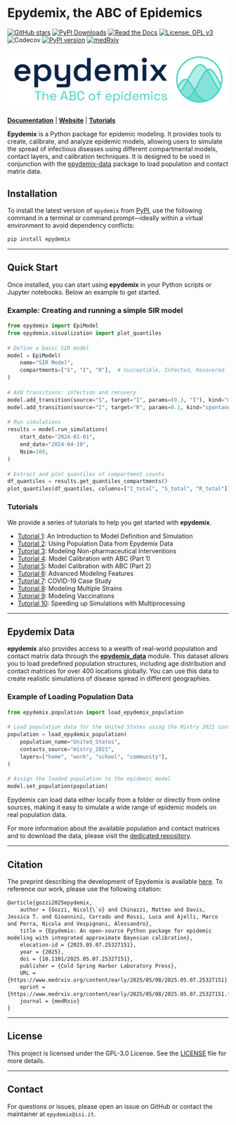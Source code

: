 # Epydemix, the ABC of Epidemics
[![GitHub stars](https://img.shields.io/github/stars/epistorm/epydemix.svg?style=social)](https://github.com/epistorm/epydemix/stargazers)
[![PyPI Downloads](https://static.pepy.tech/badge/epydemix)](https://pepy.tech/projects/epydemix)
[![Read the Docs](https://readthedocs.org/projects/epydemix/badge/?version=latest)](https://epydemix.readthedocs.io/en/latest/?badge=latest)
[![License: GPL v3](https://img.shields.io/badge/License-GPLv3-blue.svg)](https://www.gnu.org/licenses/gpl-3.0)
![Codecov](https://codecov.io/gh/epistorm/epydemix/branch/main/graph/badge.svg)
[![PyPI version](https://img.shields.io/pypi/v/epydemix.svg)](https://pypi.org/project/epydemix/)
[![medRxiv](https://img.shields.io/badge/preprint-medRxiv-orange)](https://www.medrxiv.org/content/10.1101/2025.05.07.25327151v1)

![Alt text](https://raw.githubusercontent.com/epistorm/epydemix/main/tutorials/img/epydemix-logo.png)


**[Documentation](https://epydemix.readthedocs.io/en/latest/)** | **[Website](https://www.epydemix.org/)** | **[Tutorials](https://github.com/epistorm/epydemix/tree/main/tutorials)**

**Epydemix** is a Python package for epidemic modeling. It provides tools to create, calibrate, and analyze epidemic models, allowing users to simulate the spread of infectious diseases using different compartmental models, contact layers, and calibration techniques. It is designed to be used in conjunction with the [epydemix-data](https://github.com/epistorm/epydemix-data/) package to load population and contact matrix data.


## Installation

To install the latest version of `epydemix` from [PyPI](https://pypi.org/project/epydemix/), use the following command in a terminal or command prompt—ideally within a virtual environment to avoid dependency conflicts:

```bash
pip install epydemix
```

---

## Quick Start

Once installed, you can start using **epydemix** in your Python scripts or Jupyter notebooks. Below an example to get started.

### Example: Creating and running a simple SIR model

```python
from epydemix import EpiModel
from epydemix.visualization import plot_quantiles

# Define a basic SIR model
model = EpiModel(
    name="SIR Model",
    compartments=["S", "I", "R"],  # Susceptible, Infected, Recovered
)

# Add transitions: infection and recovery
model.add_transition(source="S", target="I", params=(0.3, "I"), kind="mediated")
model.add_transition(source="I", target="R", params=0.1, kind="spontaneous")

# Run simulations
results = model.run_simulations(
    start_date="2024-01-01",
    end_date="2024-04-10",
    Nsim=100,
)

# Extract and plot quantiles of compartment counts
df_quantiles = results.get_quantiles_compartments()
plot_quantiles(df_quantiles, columns=["I_total", "S_total", "R_total"])
```

### Tutorials
We provide a series of tutorials to help you get started with **epydemix**.

- [Tutorial 1](https://github.com/epistorm/epydemix/blob/main/tutorials/1_Model_Definition_and_Simulation.ipynb): An Introduction to Model Definition and Simulation
- [Tutorial 2](https://github.com/epistorm/epydemix/blob/main/tutorials/2_Modeling_with_Population_Data.ipynb): Using Population Data from Epydemix Data
- [Tutorial 3](https://github.com/epistorm/epydemix/blob/main/tutorials/3_Modeling_Interventions.ipynb): Modeling Non-pharmaceutical Interventions
- [Tutorial 4](https://github.com/epistorm/epydemix/blob/main/tutorials/4_Model_Calibration_part1.ipynb): Model Calibration with ABC (Part 1)
- [Tutorial 5](https://github.com/epistorm/epydemix/blob/main/tutorials/5_Model_Calibration_part2.ipynb): Model Calibration with ABC (Part 2)
- [Tutorial 6](https://github.com/epistorm/epydemix/blob/main/tutorials/6_Advanced_Modeling_Features.ipynb): Advanced Modeling Features
- [Tutorial 7](https://github.com/epistorm/epydemix/blob/main/tutorials/7_Covid-19_Example.ipynb): COVID-19 Case Study
- [Tutorial 8](https://github.com/epistorm/epydemix/blob/main/tutorials/8_Multiple_Strains.ipynb): Modeling Multiple Strains
- [Tutorial 9](https://github.com/epistorm/epydemix/blob/main/tutorials/9_Vaccinations.ipynb): Modeling Vaccinations
- [Tutorial 10](https://github.com/epistorm/epydemix/blob/main/tutorials/10_Multiprocessing.ipynb): Speeding up Simulations with Multiprocessing

---
## Epydemix Data

**epydemix** also provides access to a wealth of real-world population and contact matrix data through the [**epydemix_data**](https://github.com/epistorm/epydemix-data/) module. This dataset allows you to load predefined population structures, including age distribution and contact matrices for over 400 locations globally. You can use this data to create realistic simulations of disease spread in different geographies.

### Example of Loading Population Data

```python
from epydemix.population import load_epydemix_population

# Load population data for the United States using the Mistry 2021 contact matrix
population = load_epydemix_population(
    population_name="United_States",
    contacts_source="mistry_2021",
    layers=["home", "work", "school", "community"],
)

# Assign the loaded population to the epidemic model
model.set_population(population)
```

Epydemix can load data either locally from a folder or directly from online sources, making it easy to simulate a wide range of epidemic models on real population data.

For more information about the available population and contact matrices and to download the data, please visit the [dedicated repository](https://github.com/epistorm/epydemix-data/).

---
## Citation 
The preprint describing the development of Epydemix is available [here](https://www.medrxiv.org/content/10.1101/2025.05.07.25327151v1).
To reference our work, please use the following citation:
```
@article{gozzi2025epydemix,
	author = {Gozzi, Nicol{\`o} and Chinazzi, Matteo and Davis, Jessica T. and Gioannini, Corrado and Rossi, Luca and Ajelli, Marco and Perra, Nicola and Vespignani, Alessandro},
	title = {Epydemix: An open-source Python package for epidemic modeling with integrated approximate Bayesian calibration},
	elocation-id = {2025.05.07.25327151},
	year = {2025},
	doi = {10.1101/2025.05.07.25327151},
	publisher = {Cold Spring Harbor Laboratory Press},
	URL = {https://www.medrxiv.org/content/early/2025/05/08/2025.05.07.25327151},
	eprint = {https://www.medrxiv.org/content/early/2025/05/08/2025.05.07.25327151.full.pdf},
	journal = {medRxiv}
}
```

---
## License

This project is licensed under the GPL-3.0 License. See the [LICENSE](LICENSE) file for more details.

---
## Contact

For questions or issues, please open an issue on GitHub or contact the maintainer at `epydemix@isi.it`.
